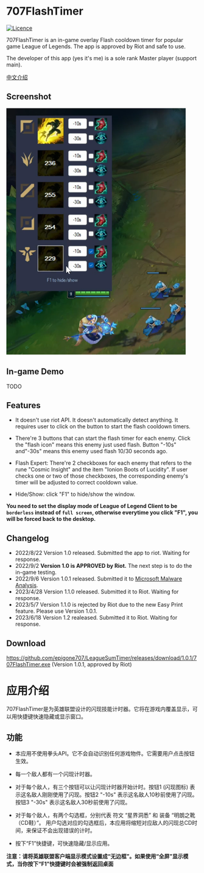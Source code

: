 # 707FlashTimer
[![Licence](https://img.shields.io/github/license/Ileriayo/markdown-badges?style=for-the-badge)](./LICENSE)


707FlashTimer is an in-game overlay Flash cooldown timer for popular game League of Legends. The app is approved by Riot and safe to use. 

The developer of this app (yes it's me) is a sole rank Master player (support main).

[中文介绍](#应用介绍)

## Screenshot
![DEMO!](assets/demo.png "DEMO")

## In-game Demo

TODO

## Features 

- It doesn't use riot API. It doesn't automatically detect anything. It requires user to click on the button to start the flash cooldown timers. 

- There're 3 buttons that can start the flash timer for each enemy. Click the "flash icon" means this enemy just used flash. Button "-10s" and"-30s" means this enemy used flash 10/30 seconds ago. 

- Flash Expert: There're 2 checkboxes for each enemy that refers to the rune "Cosmic Insight" and the item "Ionion Boots of Lucidity". If user checks one or two of those checkboxes, the corresponding enemy's timer will be adjusted to correct cooldown value.

- Hide/Show: click "F1" to hide/show the window. 


**You need to set the display mode of League of Legend Client to be `borderless` instead of `full screen`, otherwise everytime you click "F1", you will be forced back to the desktop.**

## Changelog 
- 2022/8/22 
Version 1.0 released. Submitted the app to riot. Waiting for response.
- 2022/9/2
**Version 1.0 is APPROVED by Riot.** The next step is to do the in-game testing.
- 2022/9/6
Version 1.0.1 released. Submitted it to [Microsoft Malware Analysis](https://www.microsoft.com/en-us/wdsi/filesubmission).
- 2023/4/28
Version 1.1.0 released. Submitted it to Riot. Waiting for response.
- 2023/5/7
Version 1.1.0 is rejected by Riot due to the new Easy Print feature. Please use Version 1.0.1.
- 2023/6/18
Version 1.2 realeased. Submitted it to Riot. Waiting for response.

## Download
https://github.com/epigone707/LeagueSumTimer/releases/download/1.0.1/707FlashTimer.exe (Version 1.0.1, approved by Riot)


# 应用介绍

707FlashTimer是为英雄联盟设计的闪现技能计时器。它将在游戏内覆盖显示，可以用快捷键快速隐藏或显示窗口。

## 功能

- 本应用不使用拳头API。它不会自动识别任何游戏物件。它需要用户点击按钮生效。

- 每一个敌人都有一个闪现计时器。

- 对于每个敌人，有三个按钮可以让闪现计时器开始计时。按钮1 (闪现图标) 表示这名敌人刚刚使用了闪现。按钮2 "-10s" 表示这名敌人10秒前使用了闪现。按钮3 "-30s" 表示这名敌人30秒前使用了闪现。

- 对于每个敌人，有两个勾选框，分别代表 符文 “星界洞悉” 和 装备 “明朗之靴（CD鞋）”。 用户勾选对应的勾选框后，本应用将缩短对应敌人的闪现总CD时间，来保证不会出现错误的计时。

- 按下“F1”快捷键，可快速隐藏/显示应用。

**注意：请将英雄联盟客户端显示模式设置成“无边框”。如果使用“全屏”显示模式，当你按下“F1”快捷键时会被强制返回桌面**
